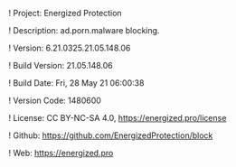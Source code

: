 ! Project: Energized Protection

! Description: ad.porn.malware blocking.

! Version: 6.21.0325.21.05.148.06

! Build Version: 21.05.148.06

! Build Date: Fri, 28 May 21 06:00:38

! Version Code: 1480600

! License: CC BY-NC-SA 4.0, https://energized.pro/license

! Github: https://github.com/EnergizedProtection/block

! Web: https://energized.pro
